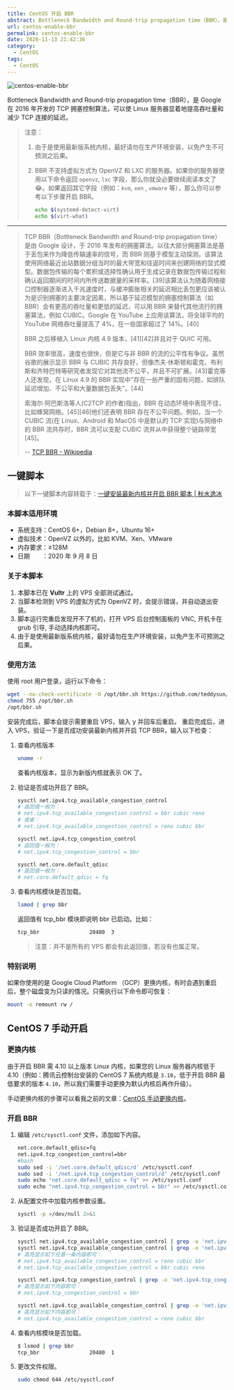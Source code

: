 ```yaml
---
title: CentOS 开启 BBR
abstract: Bottleneck Bandwidth and Round-trip propagation time（BBR），是 Google 在2016年开发的 TCP 拥塞控制算法，可以使 Linux 服务器显着地提高吞吐量和减少 TCP 连接的延迟。
url: centos-enable-bbr
permalink: centos-enable-bbr
date: 2020-11-13 21:42:36
category:
  - CentOS
tags:
  - CentOS
---
```


![centos-enable-bbr](https://img.zxj.guru/2020/11/centos-enable-bbr.png)

Bottleneck Bandwidth and Round-trip propagation time（BBR），是 Google 在 2016 年开发的 TCP 拥塞控制算法，可以使 Linux 服务器显着地提高吞吐量和减少 TCP 连接的延迟。

> 注意：
>
> 1. 由于是使用最新版系统内核，最好请勿在生产环境安装，以免产生不可预测之后果。
> 2. BBR 不支持虚拟方式为 OpenVZ 和 LXC 的服务器。如果你的服务器使用以下命令返回 `openvz`, `lxc` 字段，那么你就没必要继续阅读本文了 😂。如果返回其它字段（例如：`kvm`, `xen` , `vmware` 等），那么你可以参考以下步骤开启 BBR。
>
>    ```bash
>    echo $(systemd-detect-virt)
>    echo $(virt-what)
>    ```

---

> TCP BBR（Bottleneck Bandwidth and Round-trip propagation time）是由 Google 设计，于 2016 年发布的拥塞算法。以往大部分拥塞算法是基于丢包来作为降低传输速率的信号，而 BBR 则基于模型主动探测。该算法使用网络最近出站数据分组当时的最大带宽和往返时间来创建网络的显式模型。数据包传输的每个累积或选择性确认用于生成记录在数据包传输过程和确认返回期间的时间内所传送数据量的采样率。[39]该算法认为随着网络接口控制器逐渐进入千兆速度时，与缓冲膨胀相关的延迟相比丢包更应该被认为是识别拥塞的主要决定因素，所以基于延迟模型的拥塞控制算法（如 BBR）会有更高的吞吐量和更低的延迟，可以用 BBR 来替代其他流行的拥塞算法，例如 CUBIC。Google 在 YouTube 上应用该算法，将全球平均的 YouTube 网络吞吐量提高了 4%，在一些国家超过了 14%。[40]
>
> BBR 之后移植入 Linux 内核 4.9 版本，[41][42]并且对于 QUIC 可用。
>
> BBR 效率很高，速度也很快，但是它与非 BBR 的流的公平性有争议。虽然谷歌的展示显示 BBR 与 CUBIC 共存良好，但像杰夫·休斯顿和霍克、布利斯和齐特巴特等研究者发现它对其他流不公平，并且不可扩展。[43]霍克等人还发现，在 Linux 4.9 的 BBR 实现中"存在一些严重的固有问题，如排队延迟增加、不公平和大量数据包丢失"。[44]
>
> 索海尔·阿巴斯洛等人(C2TCP 的作者)指出，BBR 在动态环境中表现不佳，比如蜂窝网络。[45][46]他们还表明 BBR 存在不公平问题。例如，当一个 CUBIC 流(在 Linux、Android 和 MacOS 中是默认的 TCP 实现)与网络中的 BBR 流共存时，BBR 流可以支配 CUBIC 流并从中获得整个链路带宽[45]。
>
> -- [TCP BBR - Wikipedia](https://zh.wikipedia.org/wiki/TCP拥塞控制#TCP_BBR)

## 一键脚本

> 以下一键脚本内容转载于：[一键安装最新内核并开启 BBR 脚本 | 秋水逸冰](https://teddysun.com/489.html)

### 本脚本适用环境

- 系统支持：CentOS 6+，Debian 8+，Ubuntu 16+
- 虚拟技术：OpenVZ 以外的，比如 KVM、Xen、VMware
- 内存要求：≥128M
- 日期　　：2020 年 9 月 8 日

### 关于本脚本

1. 本脚本已在 **Vultr** 上的 VPS 全部测试通过。
2. 当脚本检测到 VPS 的虚拟方式为 OpenVZ 时，会提示错误，并自动退出安装。
3. 脚本运行完重启发现开不了机的，打开 VPS 后台控制面板的 VNC, 开机卡在 grub 引导, 手动选择内核即可。
4. 由于是使用最新版系统内核，最好请勿在生产环境安装，以免产生不可预测之后果。

### 使用方法

使用 root 用户登录，运行以下命令：

```bash
wget --no-check-certificate -O /opt/bbr.sh https://github.com/teddysun/across/raw/master/bbr.sh
chmod 755 /opt/bbr.sh
/opt/bbr.sh
```

安装完成后，脚本会提示需要重启 VPS，输入 y 并回车后重启。
重启完成后，进入 VPS，验证一下是否成功安装最新内核并开启 TCP BBR，输入以下检查：

1. 查看内核版本

   ```bash
   uname -r
   ```

   查看内核版本，显示为新版内核就表示 OK 了。

2. 验证是否成功开启了 BBR。

   ```bash
   sysctl net.ipv4.tcp_available_congestion_control
   # 返回值一般为：
   # net.ipv4.tcp_available_congestion_control = bbr cubic reno
   # 或者：
   # net.ipv4.tcp_available_congestion_control = reno cubic bbr
   ```

   ```bash
   sysctl net.ipv4.tcp_congestion_control
   # 返回值一般为：
   # net.ipv4.tcp_congestion_control = bbr
   ```

   ```bash
   sysctl net.core.default_qdisc
   # 返回值一般为：
   # net.core.default_qdisc = fq
   ```

3. 查看内核模块是否加载。

   ```bash
   lsmod | grep bbr
   ```

   返回值有 tcp_bbr 模块即说明 bbr 已启动。比如：

   ```bash
   tcp_bbr                20480  3
   ```

   > 注意：并不是所有的 VPS 都会有此返回值，若没有也属正常。

### 特别说明

如果你使用的是 Google Cloud Platform （GCP）更换内核，有时会遇到重启后，整个磁盘变为只读的情况。只需执行以下命令即可恢复：

```bash
mount -o remount rw /
```

## CentOS 7 手动开启

### 更换内核

由于开启 BBR 需 4.10 以上版本 Linux 内核，如果您的 Linux 服务器内核低于 4.10（例如：腾讯云控制台安装的 CentOS 7 系统内核是 `3.10`，低于开启 BBR 最低要求的版本 `4.10`，所以我们需要手动更换为默认内核后再作升级）。

手动更换内核的步骤可以看我之前的文章：[CentOS 手动更换内核](https://www.zxj.guru/centos-upgrade-kernel.html)。

### 开启 BBR

1. 编辑 `/etc/sysctl.conf` 文件，添加如下内容。

   ```bash
   net.core.default_qdisc=fq
   net.ipv4.tcp_congestion_control=bbr
   #bash
   sudo sed -i '/net.core.default_qdisc/d' /etc/sysctl.conf
   sudo sed -i '/net.ipv4.tcp_congestion_control/d' /etc/sysctl.conf
   sudo echo "net.core.default_qdisc = fq" >> /etc/sysctl.conf
   sudo echo "net.ipv4.tcp_congestion_control = bbr" >> /etc/sysctl.conf
   ```

2. 从配置文件中加载内核参数设置。

   ```bash
   sysctl -p >/dev/null 2>&1
   ```

3. 验证是否成功开启了 BBR。

   ```bash
   sysctl net.ipv4.tcp_available_congestion_control | grep -o 'net.ipv4.tcp_available_congestion_control = reno cubic bbr'
   sysctl net.ipv4.tcp_available_congestion_control | grep -o 'net.ipv4.tcp_available_congestion_control = bbr cubic reno'
   # 高亮显示如下任意一条内容即可：
   # net.ipv4.tcp_available_congestion_control = reno cubic bbr
   # net.ipv4.tcp_available_congestion_control = bbr cubic reno
   ```

   ```bash
   sysctl net.ipv4.tcp_congestion_control | grep -o 'net.ipv4.tcp_congestion_control = bbr'
   # 高亮显示如下内容即可：
   # net.ipv4.tcp_congestion_control = bbr
   ```

   ```bash
   sysctl net.ipv4.tcp_available_congestion_control | grep -o 'net.ipv4.tcp_available_congestion_control = reno cubic bbr'
   # 高亮显示如下内容即可：
   # net.ipv4.tcp_available_congestion_control = reno cubic bbr
   ```

4. 查看内核模块是否加载。

   ```bash
   $ lsmod | grep bbr
   tcp_bbr                20480  1
   ```

5. 更改文件权限。

   ```bash
   sudo chmod 644 /etc/sysctl.conf
   ```

